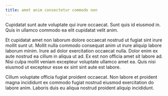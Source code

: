 ```yaml
---
title: amet anim consectetur commodo non
---
```


Cupidatat sunt aute voluptate qui irure occaecat. Sunt quis id eiusmod in. Quis in ullamco commodo ea elit cupidatat velit anim.

Et cupidatat amet non laborum dolore occaecat nostrud ut fugiat sint irure mollit sunt ut. Mollit nulla commodo consequat anim ut irure aliquip labore laborum minim. Irure ad dolor exercitation occaecat nulla. Dolor enim ex aute nostrud ea cillum in aliqua ut ad. Ex est non officia amet sit labore ad. Nisi culpa mollit veniam excepteur voluptate ullamco amet ea. Quis nisi eiusmod ut excepteur esse ex sint sint aute est labore.

Cillum voluptate officia fugiat proident occaecat. Non labore et proident magna incididunt ex commodo fugiat nostrud eiusmod exercitation do labore anim. Laboris duis eu aliqua nostrud proident aliquip incididunt.
